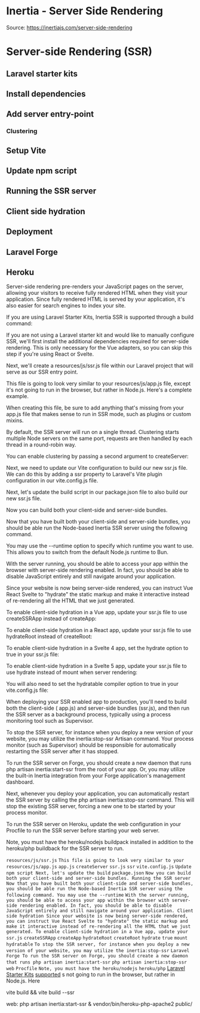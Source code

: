 # Inertia - Server Side Rendering

Source: https://inertiajs.com/server-side-rendering

# Server-side Rendering (SSR)

## Laravel starter kits

## Install dependencies

## Add server entry-point

### Clustering

## Setup Vite

## Update npm script

## Running the SSR server

## Client side hydration

## Deployment

## Laravel Forge

## Heroku

Server-side rendering pre-renders your JavaScript pages on the server, allowing your visitors to receive fully rendered HTML when they visit your application. Since fully rendered HTML is served by your application, it's also easier for search engines to index your site.

If you are using Laravel Starter Kits, Inertia SSR is supported through a build command:

If you are not using a Laravel starter kit and would like to manually configure SSR, we'll first install the additional dependencies required for server-side rendering. This is only necessary for the Vue adapters, so you can skip this step if you're using React or Svelte.

Next, we'll create a resources/js/ssr.js file within our Laravel project that will serve as our SSR entry point.

This file is going to look very similar to your resources/js/app.js file, except it's not going to run in the browser, but rather in Node.js. Here's a complete example.

When creating this file, be sure to add anything that's missing from your app.js file that makes sense to run in SSR mode, such as plugins or custom mixins.

By default, the SSR server will run on a single thread. Clustering starts multiple Node servers on the same port, requests are then handled by each thread in a round-robin way.

You can enable clustering by passing a second argument to createServer:

Next, we need to update our Vite configuration to build our new ssr.js file. We can do this by adding a ssr property to Laravel's Vite plugin configuration in our vite.config.js file.

Next, let's update the build script in our package.json file to also build our new ssr.js file.

Now you can build both your client-side and server-side bundles.

Now that you have built both your client-side and server-side bundles, you should be able run the Node-based Inertia SSR server using the following command.

You may use the --runtime option to specify which runtime you want to use. This allows you to switch from the default Node.js runtime to Bun.

With the server running, you should be able to access your app within the browser with server-side rendering enabled. In fact, you should be able to disable JavaScript entirely and still navigate around your application.

Since your website is now being server-side rendered, you can instruct Vue React Svelte to "hydrate" the static markup and make it interactive instead of re-rendering all the HTML that we just generated.

To enable client-side hydration in a Vue app, update your ssr.js file to use createSSRApp instead of createApp:

To enable client-side hydration in a React app, update your ssr.js file to use hydrateRoot instead of createRoot:

To enable client-side hydration in a Svelte 4 app, set the hydrate option to true in your ssr.js file:

To enable client-side hydration in a Svelte 5 app, update your ssr.js file to use hydrate instead of mount when server rendering:

You will also need to set the hydratable compiler option to true in your vite.config.js file:

When deploying your SSR enabled app to production, you'll need to build both the client-side ( app.js) and server-side bundles (ssr.js), and then run the SSR server as a background process, typically using a process monitoring tool such as Supervisor.

To stop the SSR server, for instance when you deploy a new version of your website, you may utilize the inertia:stop-ssr Artisan command. Your process monitor (such as Supervisor) should be responsible for automatically restarting the SSR server after it has stopped.

To run the SSR server on Forge, you should create a new daemon that runs php artisan inertia:start-ssr from the root of your app. Or, you may utilize the built-in Inertia integration from your Forge application's management dashboard.

Next, whenever you deploy your application, you can automatically restart the SSR server by calling the php artisan inertia:stop-ssr command. This will stop the existing SSR server, forcing a new one to be started by your process monitor.

To run the SSR server on Heroku, update the web configuration in your Procfile to run the SSR server before starting your web server.

Note, you must have the heroku/nodejs buildpack installed in addition to the heroku/php buildback for the SSR server to run.

`resources/js/ssr.js`
`This file is going to look very similar to your resources/js/app.js`
`app.js`
`createServer`
`ssr.js`
`ssr`
`vite.config.js`
`Update npm script Next, let's update the build`
`package.json`
`Now you can build both your client-side and server-side bundles. Running the SSR server Now that you have built both your client-side and server-side bundles, you should be able run the Node-based Inertia SSR server using the following command. You may use the --runtime`
`With the server running, you should be able to access your app within the browser with server-side rendering enabled. In fact, you should be able to disable JavaScript entirely and still navigate around your application. Client side hydration Since your website is now being server-side rendered, you can instruct Vue React Svelte to "hydrate" the static markup and make it interactive instead of re-rendering all the HTML that we just generated. To enable client-side hydration in a Vue app, update your ssr.js`
`createSSRApp`
`createApp`
`hydrateRoot`
`createRoot`
`hydrate`
`true`
`mount`
`hydratable`
`To stop the SSR server, for instance when you deploy a new version of your website, you may utilize the inertia:stop-ssr`
`Laravel Forge To run the SSR server on Forge, you should create a new daemon that runs php artisan inertia:start-ssr`
`php artisan inertia:stop-ssr`
`web`
`Procfile`
`Note, you must have the heroku/nodejs`
`heroku/php`
[Laravel Starter Kits](https://laravel.com/docs/starter-kits)
[supported](https://laravel.com/docs/starter-kits#inertia-ssr)
s not going to
        run in the browser, but rather in Node.js. Here

vite build && vite build --ssr

web: php artisan inertia:start-ssr & vendor/bin/heroku-php-apache2 public/
